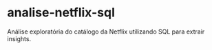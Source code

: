 # analise-netflix-sql
Análise exploratória do catálogo da Netflix utilizando SQL para extrair insights.
